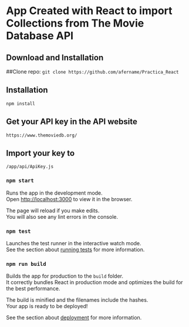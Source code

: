 # App Created with React to import Collections from The Movie Database API


## Download and Installation 

##Clone repo: 
```git clone https://github.com/afername/Practica_React```
 

## Installation

```npm install```


## Get your API key in the API website
```https://www.themoviedb.org/```


## Import your key to 
```
/app/api/ApiKey.js
```


### `npm start`

Runs the app in the development mode.<br>
Open [http://localhost:3000](http://localhost:3000) to view it in the browser.

The page will reload if you make edits.<br>
You will also see any lint errors in the console.

### `npm test`

Launches the test runner in the interactive watch mode.<br>
See the section about [running tests](https://facebook.github.io/create-react-app/docs/running-tests) for more information.

### `npm run build`

Builds the app for production to the `build` folder.<br>
It correctly bundles React in production mode and optimizes the build for the best performance.

The build is minified and the filenames include the hashes.<br>
Your app is ready to be deployed!

See the section about [deployment](https://facebook.github.io/create-react-app/docs/deployment) for more information.


